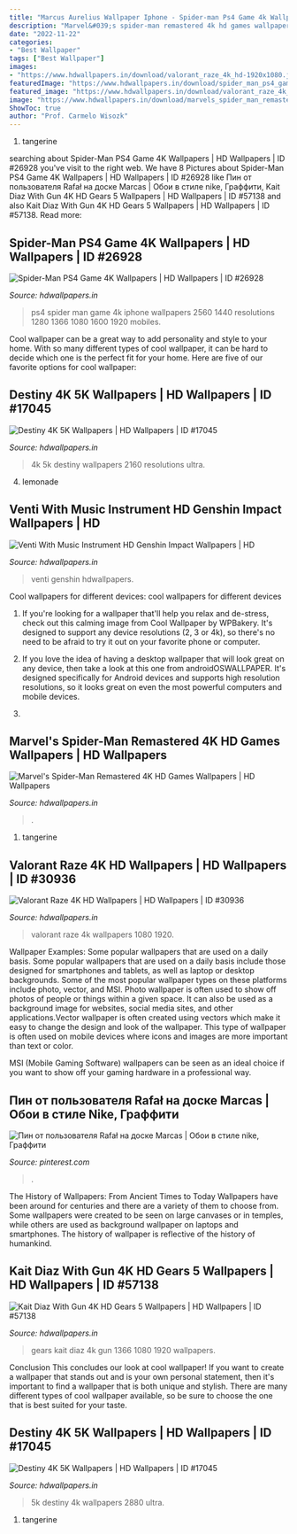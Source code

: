 ```yaml
---
title: "Marcus Aurelius Wallpaper Iphone - Spider-man Ps4 Game 4k Wallpapers"
description: "Marvel&#039;s spider-man remastered 4k hd games wallpapers"
date: "2022-11-22"
categories:
- "Best Wallpaper"
tags: ["Best Wallpaper"]
images:
- "https://www.hdwallpapers.in/download/valorant_raze_4k_hd-1920x1080.jpg"
featuredImage: "https://www.hdwallpapers.in/download/spider_man_ps4_game_4k_8-1440x2560.jpg"
featured_image: "https://www.hdwallpapers.in/download/valorant_raze_4k_hd-1920x1080.jpg"
image: "https://www.hdwallpapers.in/download/marvels_spider_man_remastered_4k_hd_games-3840x2160.jpg"
ShowToc: true
author: "Prof. Carmelo Wisozk"
---
```



1. tangerine 

	

		
searching about Spider-Man PS4 Game 4K Wallpapers | HD Wallpapers | ID #26928 you've visit to the right web. We have 8 Pictures about Spider-Man PS4 Game 4K Wallpapers | HD Wallpapers | ID #26928 like Пин от пользователя Rafał на доске Marcas | Обои в стиле nike, Граффити, Kait Diaz With Gun 4K HD Gears 5 Wallpapers | HD Wallpapers | ID #57138 and also Kait Diaz With Gun 4K HD Gears 5 Wallpapers | HD Wallpapers | ID #57138. Read more:
		
    
## Spider-Man PS4 Game 4K Wallpapers | HD Wallpapers | ID #26928

<img loading=lazy src="https://www.hdwallpapers.in/download/spider_man_ps4_game_4k_8-1440x2560.jpg" onerror="this.onerror=null;this.src='https://tse2.mm.bing.net/th?id=OIP.PwYB9TqYZ_8V9B9VUEPAxQHaNK&amp;pid=15.1';" alt="Spider-Man PS4 Game 4K Wallpapers | HD Wallpapers | ID #26928">

_Source: hdwallpapers.in_

>ps4 spider man game 4k iphone wallpapers 2560 1440 resolutions 1280 1366 1080 1600 1920 mobiles. 

	

Cool wallpaper can be a great way to add personality and style to your home. With so many different types of cool wallpaper, it can be hard to decide which one is the perfect fit for your home. Here are five of our favorite options for cool wallpaper: 

    
## Destiny 4K 5K Wallpapers | HD Wallpapers | ID #17045

<img loading=lazy src="http://www.hdwallpapers.in/download/destiny_4k_5k-3840x2160.jpg" onerror="this.onerror=null;this.src='https://tse2.mm.bing.net/th?id=OIP.7H4UIEySsO9SfuP7CtQ7JAHaEK&amp;pid=15.1';" alt="Destiny 4K 5K Wallpapers | HD Wallpapers | ID #17045">

_Source: hdwallpapers.in_

>4k 5k destiny wallpapers 2160 resolutions ultra. 

	

4. lemonade 

    
## Venti With Music Instrument HD Genshin Impact Wallpapers | HD

<img loading=lazy src="https://www.hdwallpapers.in/download/venti_with_music_instrument_hd_genshin_impact-1920x1080.jpg" onerror="this.onerror=null;this.src='https://tse1.mm.bing.net/th?id=OIP._HGL2Z_fEbUPdkhPMwUsZAHaEK&amp;pid=15.1';" alt="Venti With Music Instrument HD Genshin Impact Wallpapers | HD">

_Source: hdwallpapers.in_

>venti genshin hdwallpapers. 

	

Cool wallpapers for different devices:
cool wallpapers for different devices 

1. If you're looking for a wallpaper that'll help you relax and de-stress, check out this calming image from Cool Wallpaper by WPBakery. It's designed to support any device resolutions (2, 3 or 4k), so there's no need to be afraid to try it out on your favorite phone or computer.

2. If you love the idea of having a desktop wallpaper that will look great on any device, then take a look at this one from androidOSWALLPAPER. It's designed specifically for Android devices and supports high resolution resolutions, so it looks great on even the most powerful computers and mobile devices.

3.

    
## Marvel&#039;s Spider-Man Remastered 4K HD Games Wallpapers | HD Wallpapers

<img loading=lazy src="https://www.hdwallpapers.in/download/marvels_spider_man_remastered_4k_hd_games-3840x2160.jpg" onerror="this.onerror=null;this.src='https://tse1.mm.bing.net/th?id=OIP.gbDxS5KKJXsGjlMGeSv4QwHaEK&amp;pid=15.1';" alt="Marvel&#039;s Spider-Man Remastered 4K HD Games Wallpapers | HD Wallpapers">

_Source: hdwallpapers.in_

>. 

	

1. tangerine 

    
## Valorant Raze 4K HD Wallpapers | HD Wallpapers | ID #30936

<img loading=lazy src="https://www.hdwallpapers.in/download/valorant_raze_4k_hd-1920x1080.jpg" onerror="this.onerror=null;this.src='https://tse4.mm.bing.net/th?id=OIP.CmXpFkoAujYS2BlAygqnRQHaEK&amp;pid=15.1';" alt="Valorant Raze 4K HD Wallpapers | HD Wallpapers | ID #30936">

_Source: hdwallpapers.in_

>valorant raze 4k wallpapers 1080 1920. 

	

Wallpaper Examples: Some popular wallpapers that are used on a daily basis.
Some popular wallpapers that are used on a daily basis include those designed for smartphones and tablets, as well as laptop or desktop backgrounds. Some of the most popular wallpaper types on these platforms include photo, vector, and MSI. 
Photo wallpaper is often used to show off photos of people or things within a given space. It can also be used as a background image for websites, social media sites, and other applications.Vector wallpaper is often created using vectors which make it easy to change the design and look of the wallpaper. This type of wallpaper is often used on mobile devices where icons and images are more important than text or color. 

MSI (Mobile Gaming Software) wallpapers can be seen as an ideal choice if you want to show off your gaming hardware in a professional way.

    
## Пин от пользователя Rafał на доске Marcas | Обои в стиле Nike, Граффити

<img loading=lazy src="https://i.pinimg.com/736x/60/d7/1c/60d71ccad4e7f4e6c6df51cf93459ec4.jpg" onerror="this.onerror=null;this.src='https://tse3.mm.bing.net/th?id=OIP.rmjrQs-HaKCW8NKqbei7dAHaNJ&amp;pid=15.1';" alt="Пин от пользователя Rafał на доске Marcas | Обои в стиле nike, Граффити">

_Source: pinterest.com_

>. 

	

The History of Wallpapers: From Ancient Times to Today
Wallpapers have been around for centuries and there are a variety of them to choose from. Some wallpapers were created to be seen on large canvases or in temples, while others are used as background wallpaper on laptops and smartphones. The history of wallpaper is reflective of the history of humankind.

    
## Kait Diaz With Gun 4K HD Gears 5 Wallpapers | HD Wallpapers | ID #57138

<img loading=lazy src="https://www.hdwallpapers.in/download/kait_diaz_with_gun_4k_hd_gears_5-1920x1080.jpg" onerror="this.onerror=null;this.src='https://tse3.mm.bing.net/th?id=OIP.zXhECy5ASaSLFDxOZ96NKAHaEK&amp;pid=15.1';" alt="Kait Diaz With Gun 4K HD Gears 5 Wallpapers | HD Wallpapers | ID #57138">

_Source: hdwallpapers.in_

>gears kait diaz 4k gun 1366 1080 1920 wallpapers. 

	

Conclusion
This concludes our look at cool wallpaper! If you want to create a wallpaper that stands out and is your own personal statement, then it's important to find a wallpaper that is both unique and stylish. There are many different types of cool wallpaper available, so be sure to choose the one that is best suited for your taste.

    
## Destiny 4K 5K Wallpapers | HD Wallpapers | ID #17045

<img loading=lazy src="http://www.hdwallpapers.in/download/destiny_4k_5k-5120x2880.jpg" onerror="this.onerror=null;this.src='https://tse4.mm.bing.net/th?id=OIP.BMm3HOnG0Tfk6dyweqKtMgHaEK&amp;pid=15.1';" alt="Destiny 4K 5K Wallpapers | HD Wallpapers | ID #17045">

_Source: hdwallpapers.in_

>5k destiny 4k wallpapers 2880 ultra. 

	

1. tangerine 


